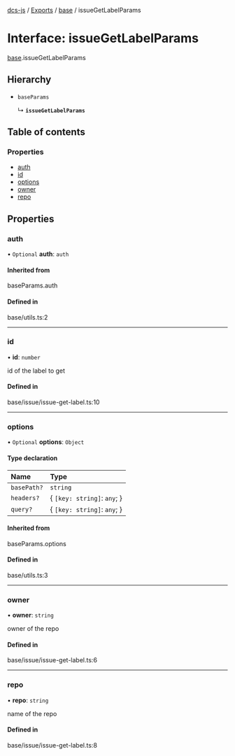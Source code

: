 [dcs-js](../README.md) / [Exports](../modules.md) / [base](../modules/base.md) / issueGetLabelParams

# Interface: issueGetLabelParams

[base](../modules/base.md).issueGetLabelParams

## Hierarchy

- `baseParams`

  ↳ **`issueGetLabelParams`**

## Table of contents

### Properties

- [auth](base.issueGetLabelParams.md#auth)
- [id](base.issueGetLabelParams.md#id)
- [options](base.issueGetLabelParams.md#options)
- [owner](base.issueGetLabelParams.md#owner)
- [repo](base.issueGetLabelParams.md#repo)

## Properties

### <a id="auth" name="auth"></a> auth

• `Optional` **auth**: `auth`

#### Inherited from

baseParams.auth

#### Defined in

base/utils.ts:2

___

### <a id="id" name="id"></a> id

• **id**: `number`

id of the label to get

#### Defined in

base/issue/issue-get-label.ts:10

___

### <a id="options" name="options"></a> options

• `Optional` **options**: `Object`

#### Type declaration

| Name | Type |
| :------ | :------ |
| `basePath?` | `string` |
| `headers?` | { `[key: string]`: `any`;  } |
| `query?` | { `[key: string]`: `any`;  } |

#### Inherited from

baseParams.options

#### Defined in

base/utils.ts:3

___

### <a id="owner" name="owner"></a> owner

• **owner**: `string`

owner of the repo

#### Defined in

base/issue/issue-get-label.ts:6

___

### <a id="repo" name="repo"></a> repo

• **repo**: `string`

name of the repo

#### Defined in

base/issue/issue-get-label.ts:8
